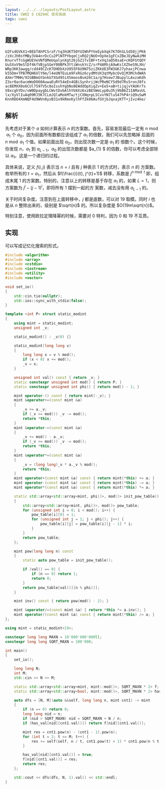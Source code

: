 ```yaml
---
layout: ../../../layouts/PostLayout.astro
title: CWOI S C0294C 货币系统
tags: cwoi
---
```


## 题意

```
U2FsdGVkX1+BEbTAhPCSrzF/tq3hUKT50YUIWhPYVeEybXqk7K7OhSLSd50jjPK6
/zXcJhRsYMBy3VA4nrDcCu2PlNTPYbqeCjxRQ2jNUO+OpXe1gFCxZBeJEyNwAiMH
KnurvTfcGgWUEVeVNfQMeUqalynXgt26jGZ1TvIBF+txVqJaQ58saE+cKQFGtQOY
UuSXxV9eSlDf4kfVBjpSGeY00BPk3YtiWnskYcZ/srP4ARhjA9wKslXZheS9LXH/
WRp3KK3awgg/cdd49CZcK7DHDbXzU955F6U9N75ziZKkUE3FW3GKJ7yhaxjPCnwa
k55Dm+TPB7MQH6UlY6m/l4eUNTEuLm9FxRGz6cydMtUX3qtMybcOvQjM3MchdWAh
AXmrTMHH/9IGBBmGtbnkU7XGd95iX5moosBvm26C1a/g7Hsew7JBupylLAxzaKdh
Z3xr0ac6acmWoDO60AuwaEuRY54eEn4GBiSynhrijWcPReNCY5d9d7RsSronJ8fs
ac8EMXX0o6CUl7597V5c8oIsshYgbNo8EWddOpXiqZv+Ee5+aB+tijqjvYAUKr7s
V8xcghYDv/vW0DpaygbLCWvtDvbAlhYU4Xz6xzBE5WeLyp0u3hj9bB6Z1IAMavUL
lx/XyVlIuAq09RJ5K7CLmJQlaMokMTw/tjCXNq+pLSCvvYN7luS47hP4riQ9uSwM
KnnRDO4XmNQF4U9WVn8ysB31x9kRmxKylhFfZk06AufGVjbJqxajKTT+jIvz4ke/
```

## 解析

先考虑对于某个 $a$ 如何计算表示 $n$ 的方案数。首先，容易发现最后一定有 $n \bmod
a_{1}$ 个 $a_{0}$，因为前面所有数都应该组成了 $a_{1}$ 的倍数，我们可以先忽略掉
后面的 $n \bmod a_{1}$ 个值。如果前面出现 $a_{0}$，则出现次数一定是 $a_{1}$ 的
倍数个。这个时候，你发现 $n$，$a_{1}$ 到 $a_{L-1}$，$a_{0}$ 的出现次数都是 $a_{1}
$ 的倍数，你可以考虑全部除以 $a_{1}$。这是一个递归的过程。

具体来说，定义 $f(i, j)$ 表示当 $n=i$ 且有 $j$ 种表示 $1$ 的方式时，表示 $n$ 的
方案数。枚举所有的 $t = a_{1}$，然后从 $f(\frac{i}{t}, j^{t}+1)$ 转移，系数是
$j^{n \bmod t}$ 即，组成末尾 $1$ 的方案数。特别的，注意以上的转移是基于存在
$a_{1}$ 的，如果 $L=1$，则方案数为 $j^{i}-(j-1)^{i}$，即将所有 $1$ 摆到一起的方
案数，减去没有用 $a_{L-1}$ 的。

关于时间复杂度。注意到在上面转移中，$j$ 都是底数，可以对 $19$ 取模。同时 $i$ 也
是从 $n$ 整除出来的，级别是 $\sqrt{n}$ 的。所以复杂度是 $O(19m\sqrt{n})$。

特别注意，使用欧拉定理降幂的时候，需要对 $0$ 特判，因为 $0$ 和 $19$ 不互质。

## 实现

可以写成记忆化搜索的形式。

```cpp
#include <algorithm>
#include <array>
#include <cstdio>
#include <iostream>
#include <utility>
#include <vector>

void set_io()
{
	std::cin.tie(nullptr);
	std::ios::sync_with_stdio(false);
}

template <int P> struct static_modint
{
	using mint = static_modint;
	unsigned int _v;

	static_modint() : _v(0) {}

	static_modint(long long v)
	{
		long long x = v % mod();
		if (x < 0) x += mod();
		_v = x;
	}

	unsigned int val() const { return _v; }
	static constexpr unsigned int mod() { return P; }
	static constexpr unsigned int phi() { return mod() - 1; }

	mint operator-() const { return mint(-_v); }
	mint &operator+=(const mint &a)
	{
		_v += a._v;
		if (_v >= mod()) _v -= mod();
		return *this;
	}
	mint &operator-=(const mint &a)
	{
		_v += mod() - a._v;
		if (_v >= mod()) _v -= mod();
		return *this;
	}
	mint &operator*=(const mint &a)
	{
		_v = (long long)_v * a._v % mod();
		return *this;
	}
	mint operator+(const mint &a) const { return mint(*this) += a; }
	mint operator-(const mint &a) const { return mint(*this) -= a; }
	mint operator*(const mint &a) const { return mint(*this) *= a; }

	static std::array<std::array<mint, phi()>, mod()> init_pow_table()
	{
		std::array<std::array<mint, phi()>, mod()> pow_table;
		for (unsigned int i = 0; i < mod(); i++) {
			pow_table[i][0] = 1;
			for (unsigned int j = 1; j < phi(); j++) {
				pow_table[i][j] = pow_table[i][j - 1] * i;
			}
		}
		return pow_table;
	};

	mint pow(long long n) const
	{
		static auto pow_table = init_pow_table();

		if (val() == 0) {
			if (n == 0) return 1;
			return 0;
		}
		return pow_table[val()][n % phi()];
	}

	mint inv() const { return pow(mod() - 2); }

	mint &operator/=(const mint &a) { return *this *= a.inv(); }
	mint operator/(const mint &a) const { return mint(*this) /= a; }
};

using mint = static_modint<19>;

constexpr long long MAXN = 10'000'000'000ll;
constexpr long long SQRT_MAXN = 100'000;

int main()
{
	set_io();

	long long N;
	int M;
	std::cin >> N >> M;

	static std::array<std::array<mint, mint::mod()>, SQRT_MAXN * 2> f;
	static std::array<std::array<bool, mint::mod()>, SQRT_MAXN * 2> has_val;

	auto dfs = [N, M](auto &&self, long long n, mint cnt1) -> mint
	{
		if (n == 0) return 0;
		long long nid = n;
		if (nid > SQRT_MAXN) nid = SQRT_MAXN + N / n;
		if (has_val[nid][cnt1.val()]) return f[nid][cnt1.val()];

		mint res = cnt1.pow(n) - (cnt1 - 1).pow(n);
		for (int t = 2; t <= M; t++) {
			res += self(self, n / t, cnt1.pow(t) + 1) * cnt1.pow(n % t);
		}

		has_val[nid][cnt1.val()] = true;
		f[nid][cnt1.val()] = res;
		return res;
	};

	std::cout << dfs(dfs, N, 1).val() << std::endl;
}
```
